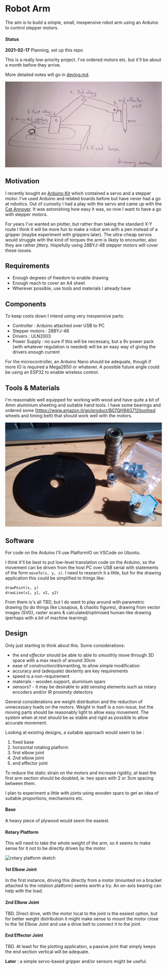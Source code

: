 # Robot Arm

The aim is to build a simple, small, inexpensive robot arm using an Arduino to control stepper motors.

#### Status 

**2021-02-17** Planning, set up this repo

This is a really low-priority project. I've ordered motors etc. but it'll be about a month before they arrive.

More detailed notes will go in [devlog.md](devlog.md).

![overview sketch](https://github.com/danja/robot-arm/blob/main/images/overview-sketch.jpeg)

## Motivation

I recently bought an [Arduino Kit](https://www.banggood.com/Geekcreit-UNOR3-Basic-Starter-Kits-No-Battery-Version-for-Arduino-Carton-Box-Packaging-p-1133595.html) which contained a servo and a stepper motor. I've used Arduino and related boards before but have never had a go at robotics. Out of curiosity I had a play with the servo and came up with the [Cat Annoyer](https://github.com/danja/cat-toy). It was astonishing how easy it was, so now I want to have a go with stepper motors.

For years I've wanted an plotter, but rather than taking the standard X-Y route I think it will be more fun to make a robot arm with a pen instead of a gripper (maybe experiment with grippers later). The ultra-cheap servos would struggle with the kind of torques the arm is likely to encounter, also they are rather jittery. Hopefully using 28BYJ-48 stepper motors will cover these issues. 

## Requirements

* Enough degrees of freedom to enable drawing
* Enough reach to cover an A4 sheet
* Wherever possible, use tools and materials I already have

## Components

To keep costs down I intend using very inexpensive parts:

* Controller : Arduino attached over USB to PC 
* Stepper motors : 28BYJ-48
* Drivers : ULN2003
* Power Supply : no sure if this will be necessary, but a 9v power pack (with whatever regulation is needed) will be an easy way of giving the drivers enough current

For the microcontroller, an Arduino Nano should be adequate, though if more IO is required a Mega2650 or whatever. A possible future angle could be using an ESP32 to enable wireless control. 

## Tools & Materials

I'm reasonable well equipped for working with wood and have quite a bit of 4mm aluminium sheeting and suitable hand tools. I have some bearings and ordered some [https://www.amazon.it/gp/product/B07QH94G71](toothed wheels and timing belt) that should work well with the motors.

![parts](https://github.com/danja/robot-arm/blob/main/images/bits.jpeg)

## Software

For code on the Arduino I'll use PlatformIO on VSCode on Ubuntu.

I *think* it'll be best to put low-level translation code on the Arduino, so the movement can be driven from the host PC over USB serial with statements of the form ```moveTo(x, y, z)```. I need to research it a little, but for the drawing application this could be simplified to things like: 
```
drawPoint(x, y)
drawLine(x1, y1, x2, y2)
```

From there is's all TBD, but I do want to play around with parametric drawing (to do things like Lissajous, & chaotic figures), drawing from vector images (SVG), raster scans & calculated/optimised human-like drawing (perhaps with a bit of machine learning). 

## Design

Only just starting to think about this. Some considerations:

* the *end effector* should be able to able to smoothly move through 3D space with a max reach of around 30cm
* ease of construction/dismantling, to allow simple modification
* accuracy and (adequate) dexterity are key requirements
* speed is a non-requirement
* materials - wooden support, aluminium spars
* sensors? - it may be desirable to add sensing elements such as rotary encoders and/or IR proximity detectors

General considerations are weight distribution and the reduction of unnecessary loads on the motors. Weight in itself is a non-issue, but the moving parts should be reasonably light to allow easy movement. The system when at rest should be as stable and rigid as possible to allow accurate movement.  

Looking at existing designs, a suitable approach would seem to be :
1. fixed base
2. horizontal rotating platform
3. first elbow joint
4. 2nd elbow joint
5. end effector joint

To reduce the static strain on the motors and increase rigidity, at least the first arm section should be doubled, ie. two spars with 2 or 3cm spacing between them.

I plan to experiment a little with joints using wooden spars to get an idea of suitable proportions, mechanisms etc. 

#### Base

A heavy piece of plywood would seem the easiest. 

#### Rotary Platform

This will need to take the whole weight of the arm, so it seems to make sense for it not to be directly driven by the motor. 

![rotary platform sketch](https://github.com/danja/robot-arm/blob/main/images/rotary-platform-sketch.jpeg.jpeg)

#### 1st Elbow Joint

In the first instance, driving this directly from a motor (mounted on a bracket attached to the rotation platform) seems worth a try. An on-axis bearing can help with the load.

#### 2nd Elbow Joint

TBD. Direct drive, with the motor local to the joint is the easiest option, but for better weight distribution it might make sense to mount the motor close to the 1st Elbow Joint and use a drive belt to connect it to the joint.

#### End Effector Joint

TBD. At least for the plotting application, a passive joint that simply keeps the end section vertical will be adequate.

**Later** : a simple servo-based gripper and/or sensors might be useful.